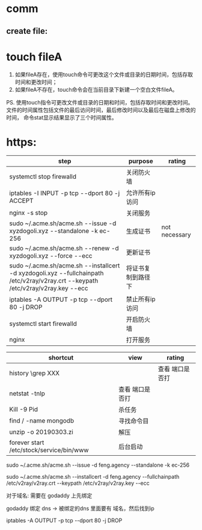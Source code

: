 # comm 

## create file:

# touch fileA  
  1. 如果fileA存在，使用touch命令可更改这个文件或目录的日期时间，包括存取时间和更改时间；
  2. 如果fileA不存在，touch命令会在当前目录下新建一个空白文件fileA。

PS. 使用touch指令可更改文件或目录的日期和时间，包括存取时间和更改时间。
    文件的时间属性包括文件的最后访问时间，最后修改时间以及最后在磁盘上修改的时间，
    命令stat显示结果显示了三个时间属性。




# https:

| step                                                                                                                          | purpose            | rating        |
| ----------------------------------------------------------------------------------------------------------------------------- | ------------------ | ------------- |
| systemctl stop firewalld                                                                                                      | 关闭防火墙         |               |
| iptables -I INPUT -p tcp --dport 80 -j ACCEPT                                                                                 | 允许所有ip访问     |               |
| nginx -s stop                                                                                                                 | 关闭服务           |               |
| sudo ~/.acme.sh/acme.sh --issue -d xyzdogoli.xyz --standalone -k ec-256                                                          | 生成证书           | not necessary |
| sudo ~/.acme.sh/acme.sh --renew -d xyzdogoli.xyz --force --ecc                                                                   | 更新证书           |               |
| sudo ~/.acme.sh/acme.sh --installcert -d xyzdogoli.xyz --fullchainpath /etc/v2ray/v2ray.crt --keypath /etc/v2ray/v2ray.key --ecc | 将证书复制到路径下 |               |
| iptables -A OUTPUT -p tcp --dport 80 -j DROP                                                                                  | 禁止所有ip访问     |               |
| systemctl start firewalld                                                                                                     | 开启防火墙         |               |
| nginx                                                                                                                         | 打开服务           |               |





| shortcut                                 | view            | rating          |
| ---------------------------------------- | --------------- | --------------- |
| history \grep XXX                        |                 | 查看 端口是否打 |  |
| netstat -tnlp                            | 查看 端口是否打 |                 |
| Kill -9 Pid                              | 杀任务          |                 |
| find / -name mongodb                     | 寻找命令目      |                 |
| unzip -o  20190303.zi                    | 解压            |                 |
| forever start /etc/stock/service/bin/www | 后台启动        |                 |


sudo ~/.acme.sh/acme.sh --issue -d feng.agency --standalone -k ec-256 

sudo ~/.acme.sh/acme.sh --installcert -d feng.agency --fullchainpath /etc/v2ray/v2ray.crt --keypath /etc/v2ray/v2ray.key --ecc 



对于域名: 需要在 godaddy 上先绑定


godaddy 绑定 dns ->  被绑定的dns 里面要有 域名，然后找到ip  

iptables -A OUTPUT -p tcp --dport 80 -j DROP

